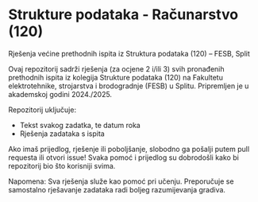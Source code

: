 # Strukture podataka - Računarstvo (120)

Rješenja većine prethodnih ispita iz Struktura podataka (120) – FESB, Split

Ovaj repozitorij sadrži rješenja (za ocjene 2 i/ili 3) svih pronađenih prethodnih ispita iz kolegija Strukture podataka (120) na Fakultetu elektrotehnike, strojarstva i brodogradnje (FESB) u Splitu. Pripremljen je u akademskoj godini 2024./2025.

Repozitorij uključuje:
- Tekst svakog zadatka, te datum roka
- Rješenja zadataka s ispita


Ako imaš prijedlog, rješenje ili poboljšanje, slobodno ga pošalji putem pull requesta ili otvori issue! Svaka pomoć i prijedlog su dobrodošli kako bi repozitorij bio što korisniji svima.

Napomena: Sva rješenja služe kao pomoć pri učenju. Preporučuje se samostalno rješavanje zadataka radi boljeg razumijevanja gradiva.
